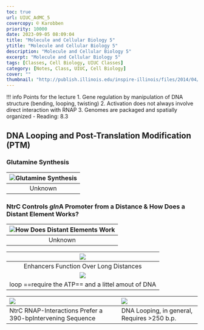 ```yaml
---
toc: true
url: UIUC_AdMC_5
covercopy: © Karobben
priority: 10000
date: 2023-09-05 08:09:04
title: "Molecule and Cellular Biology 5"
ytitle: "Molecule and Cellular Biology 5"
description: "Molecule and Cellular Biology 5"
excerpt: "Molecule and Cellular Biology 5"
tags: [Classes, Cell Biology, UIUC Classes]
category: [Notes, Class, UIUC, Cell Biology]
cover: ""
thumbnail: "http://publish.illinois.edu/inspire-illinois/files/2014/04/UIUC-logo.gif"
---
```


!!! info Points for the lecture
    1. Gene regulation by manipulation of DNA structure (bending, looping, twisting)
    2. Activation does not always involve direct interaction with RNAP
    3.  Genomes are packaged and spatially organized
    - Reading: 8.3


## DNA Looping and Post-Translation Modification (PTM)

### Glutamine Synthesis

|![Glutamine Synthesis](https://s1.ax1x.com/2023/09/10/pPc39qx.png)|
|:-:|
|Unknown|

### NtrC Controls *gln*A Promoter from a Distance & How Does a Distant Element Works?

|![How Does Distant Elements Work](https://s1.ax1x.com/2023/09/10/pPc3idK.png)|
|:-:|
|Unknown|

|![](https://s1.ax1x.com/2023/09/10/pPc3FIO.png)|
|:-:|
|Enhancers Function Over Long Distances|
|![](https://s1.ax1x.com/2023/09/10/pPc3de0.png)|
|loop ==require the ATP== and a littel amout of DNA|




![](https://s1.ax1x.com/2023/09/10/pPc3wwV.png)| ![](https://s1.ax1x.com/2023/09/10/pPc30oT.png)|
|:-|:-|
|NtrC RNAP-Interactions Prefer a 390-bpIntervening Sequence|DNA Looping, in general, Requires >250 b.p.|


<style>
pre {
  background-color:#38393d;
  color: #5fd381;
}
</style>
